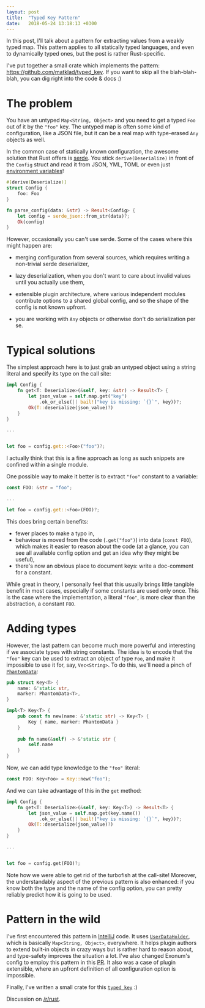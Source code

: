 ```yaml
---
layout: post
title:  "Typed Key Pattern"
date:   2018-05-24 13:18:13 +0300
---
```


In this post, I'll talk about a pattern for extracting values from a
weakly typed map. This pattern applies to all statically typed
languages, and even to dynamically typed ones, but the post is rather
Rust-specific.

I've put together a small crate which implements the pattern:
https://github.com/matklad/typed_key.  If you want to skip all the
blah-blah-blah, you can dig right into the code & docs :)


# The problem

You have an untyped `Map<String, Object>` and you need to get a typed
`Foo` out of it by the `"foo"` key. The untyped map is often some kind
of configuration, like a JSON file, but it can be a real map with
type-erased `Any` objects as well.

In the common case of statically known configuration, the awesome
solution that Rust offers is [serde]. You stick `derive(Deserialize)`
in front of the `Config` struct and read it from JSON, YML, TOML or
even just [environment variables]!

~~~rust
#[derive(Deserialize)]
struct Config {
    foo: Foo
}

fn parse_config(data: &str) -> Result<Config> {
    let config = serde_json::from_str(data)?;
    Ok(config)
}
~~~



[serde]: crates.io/crates/serde
[environment variables]: https://github.com/softprops/envy


However, occasionally you can't use serde. Some of the cases where
this might happen are:

* merging configuration from several sources, which requires writing a
  non-trivial serde deserializer,

* lazy deserialization, when you don't want to care about invalid values
  until you actually use them,

* extensible plugin architecture, where various independent modules
  contribute options to a shared global config, and so the shape of
  the config is not known upfront.

* you are working with `Any` objects or otherwise don't do
  serialization per se.
  
  
# Typical solutions

The simplest approach here is to just grab an untyped object using a
string literal and specify its type on the call site:


~~~rust
impl Config {
    fn get<T: Deserialize>(&self, key: &str) -> Result<T> {
        let json_value = self.map.get("key")
            .ok_or_else(|| bail!("key is missing: `{}`", key))?;
        Ok(T::deserialize(json_value)?)
    }
}

...


let foo = config.get::<Foo>("foo")?;
~~~

I actually think that this is a fine approach as long as such snippets
are confined within a single module.

One possible way to make it better is to extract `"foo"` constant to a
variable:

~~~rust
const FOO: &str = "foo";

...

let foo = config.get::<Foo>(FOO)?;
~~~

This does bring certain benefits:

  * fewer places to make a typo in,
  * behaviour is moved from the code (`.get("foo")`) into data (`const
    FOO`), which makes it easier to reason about the code (at a
    glance, you can see all available config option and get an idea
    why they might be useful),
  * there's now an obvious place to document keys: write a doc-comment
    for a constant.

While great in theory, I personally feel that this usually brings
little tangible benefit in most cases, especially if some constants
are used only once. This is the case where the implementation, a
literal `"foo"`, is more clear than the abstraction, a constant `FOO`.


# Adding types

However, the last pattern can become much more powerful and
interesting if we associate types with string constants. The idea is
to encode that the `"foo"` key can be used to extract an object of
type `Foo`, and make it impossible to use it for, say,
`Vec<String>`. To do this, we'll need a pinch of
[`PhantomData`][phantom]:


~~~rust
pub struct Key<T> {
    name: &'static str,
    marker: PhantomData<T>,
}

impl<T> Key<T> {
    pub const fn new(name: &'static str) -> Key<T> {
        Key { name, marker: PhantomData }
    }
    
    pub fn name(&self) -> &'static str {
        self.name
    }
}
~~~

[phantom]: https://doc.rust-lang.org/beta/std/marker/struct.PhantomData.html


Now, we can add type knowledge to the `"foo"` literal:

~~~rust
const FOO: Key<Foo> = Key::new("foo");
~~~

And we can take advantage of this in the `get` method:

~~~rust
impl Config {
    fn get<T: Deserialize>(&self, key: Key<T>) -> Result<T> {
        let json_value = self.map.get(key.name())
            .ok_or_else(|| bail!("key is missing: `{}`", key))?;
        Ok(T::deserialize(json_value)?)
    }
}

...


let foo = config.get(FOO)?;
~~~

Note how we were able to get rid of the turbofish at the call-site!
Moreover, the understandably aspect of the previous pattern is also
enhanced: if you know both the type and the name of the config option,
you can pretty reliably predict how it is going to be used.


# Pattern in the wild

I've first encountered this pattern in [IntelliJ] code. It uses
[`UserDataHolder`], which is basically `Map<String, Object>`,
everywhere. It helps plugin authors to extend built-in objects in
crazy ways but is rather hard to reason about, and type-safety
improves the situation a lot. I've also changed Exonum's config to
employ this pattern in this [PR]. It also was a case of plugin
extensible, where an upfront definition of all configuration option is
impossible.

Finally, I've written a small crate for this [`typed_key`] :) 

Discussion on [/r/rust](https://www.reddit.com/r/rust/comments/8ls25e/blog_post_typed_key_pattern/).

[IntelliJ]: https://github.com/JetBrains/intellij-community/blob/16bfca92199dca383b66c69c3427b4639ea8e213/platform/util/src/com/intellij/openapi/util/Key.java
[`UserDataHolder`]: https://github.com/JetBrains/intellij-community/blob/16bfca92199dca383b66c69c3427b4639ea8e213/platform/util/src/com/intellij/openapi/util/UserDataHolder.java
[PR]: https://github.com/exonum/exonum/pull/417
[`typed_key`]: https://crates.io/crates/typed_key
